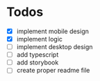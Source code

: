 # Todos

- [x] implement mobile design
- [x] implement logic
- [ ] implement desktop design
- [ ] add typescript
- [ ] add storybook
- [ ] create proper readme file
